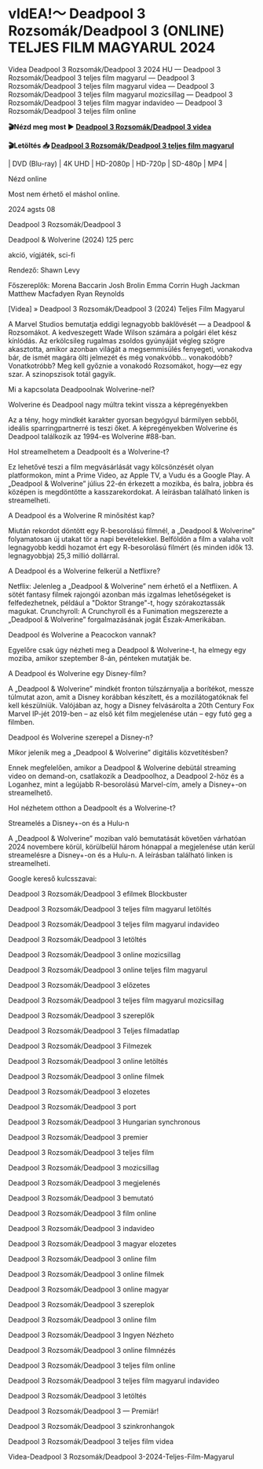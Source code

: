 # vIdEA!～ Deadpool 3 Rozsomák/Deadpool 3 (ONLINE) TELJES FILM MAGYARUL 2024


Videa Deadpool 3 Rozsomák/Deadpool 3 2024 HU — Deadpool 3 Rozsomák/Deadpool 3 teljes film magyarul — Deadpool 3 Rozsomák/Deadpool 3 teljes film magyarul videa — Deadpool 3 Rozsomák/Deadpool 3 teljes film magyarul mozicsillag — Deadpool 3 Rozsomák/Deadpool 3 teljes film magyar indavideo — Deadpool 3 Rozsomák/Deadpool 3 teljes film online

**🎬Nézd meg most ► [Deadpool 3 Rozsomák/Deadpool 3 videa](https://is.gd/Xd9CK1)**

**🎬Letöltés 📥 [Deadpool 3 Rozsomák/Deadpool 3 teljes film magyarul](https://is.gd/Xd9CK1)**


| DVD (Blu-ray) | 4K UHD | HD-2080p | HD-720p | SD-480p | MP4 |

Nézd online

Most nem érhető el máshol online.

2024 agsts 08

Deadpool 3 Rozsomák/Deadpool 3

Deadpool & Wolverine (2024) 125 perc

akció, vígjáték, sci-fi

Rendező: Shawn Levy

Főszereplők: Morena Baccarin Josh Brolin Emma Corrin Hugh Jackman Matthew Macfadyen Ryan Reynolds

[Videa] » Deadpool 3 Rozsomák/Deadpool 3 (2024) Teljes Film Magyarul

A Marvel Studios bemutatja eddigi legnagyobb baklövését — a Deadpool & Rozsomákot. A kedveszegett Wade Wilson számára a polgári élet kész kínlódás. Az erkölcsileg rugalmas zsoldos gyúnyáját végleg szögre akasztotta, amikor azonban világát a megsemmisülés fenyegeti, vonakodva bár, de ismét magára ölti jelmezét és még vonakvóbb... vonakodóbb? Vonatkotróbb? Meg kell győznie a vonakodó Rozsomákot, hogy—ez egy szar. A szinopszisok totál gagyik.

Mi a kapcsolata Deadpoolnak Wolverine-nel?

Wolverine és Deadpool nagy múltra tekint vissza a képregényekben

Az a tény, hogy mindkét karakter gyorsan begyógyul bármilyen sebből, ideális sparringpartnerré is teszi őket. A képregényekben Wolverine és Deadpool találkozik az 1994-es Wolverine #88-ban.

Hol streamelhetem a Deadpoolt és a Wolverine-t?

Ez lehetővé teszi a film megvásárlását vagy kölcsönzését olyan platformokon, mint a Prime Video, az Apple TV, a Vudu és a Google Play. A „Deadpool & Wolverine” július 22-én érkezett a mozikba, és balra, jobbra és középen is megdöntötte a kasszarekordokat. A leírásban található linken is streamelheti.

A Deadpool és a Wolverine R minősítést kap?

Miután rekordot döntött egy R-besorolású filmnél, a „Deadpool & Wolverine” folyamatosan új utakat tör a napi bevételekkel. Belföldön a film a valaha volt legnagyobb keddi hozamot ért egy R-besorolású filmért (és minden idők 13. legnagyobbja) 25,3 millió dollárral.

A Deadpool és a Wolverine felkerül a Netflixre?

Netflix: Jelenleg a „Deadpool & Wolverine” nem érhető el a Netflixen. A sötét fantasy filmek rajongói azonban más izgalmas lehetőségeket is felfedezhetnek, például a "Doktor Strange"-t, hogy szórakoztassák magukat. Crunchyroll: A Crunchyroll és a Funimation megszerezte a „Deadpool & Wolverine” forgalmazásának jogát Észak-Amerikában.

Deadpool és Wolverine a Peacockon vannak?

Egyelőre csak úgy nézheti meg a Deadpool & Wolverine-t, ha elmegy egy moziba, amikor szeptember 8-án, pénteken mutatják be.

A Deadpool és Wolverine egy Disney-film?

A „Deadpool & Wolverine” mindkét fronton túlszárnyalja a borítékot, messze túlmutat azon, amit a Disney korábban készített, és a mozilátogatóknak fel kell készülniük. Valójában az, hogy a Disney felvásárolta a 20th Century Fox Marvel IP-jét 2019-ben – az első két film megjelenése után – egy futó geg a filmben.

Deadpool és Wolverine szerepel a Disney-n?

Mikor jelenik meg a „Deadpool & Wolverine” digitális közvetítésben?

Ennek megfelelően, amikor a Deadpool & Wolverine debütál streaming video on demand-on, csatlakozik a Deadpoolhoz, a Deadpool 2-höz és a Loganhez, mint a legújabb R-besorolású Marvel-cím, amely a Disney+-on streamelhető.

Hol nézhetem otthon a Deadpoolt és a Wolverine-t?

Streamelés a Disney+-on és a Hulu-n

A „Deadpool & Wolverine” moziban való bemutatását követően várhatóan 2024 novembere körül, körülbelül három hónappal a megjelenése után kerül streamelésre a Disney+-on és a Hulu-n. A leírásban található linken is streamelheti.

Google kereső kulcsszavai:

Deadpool 3 Rozsomák/Deadpool 3 efilmek Blockbuster

Deadpool 3 Rozsomák/Deadpool 3 teljes film magyarul letöltés

Deadpool 3 Rozsomák/Deadpool 3 teljes film magyarul indavideo

Deadpool 3 Rozsomák/Deadpool 3 letöltés

Deadpool 3 Rozsomák/Deadpool 3 online mozicsillag

Deadpool 3 Rozsomák/Deadpool 3 online teljes film magyarul

Deadpool 3 Rozsomák/Deadpool 3 előzetes

Deadpool 3 Rozsomák/Deadpool 3 teljes film magyarul mozicsillag

Deadpool 3 Rozsomák/Deadpool 3 szereplők

Deadpool 3 Rozsomák/Deadpool 3 Teljes filmadatlap

Deadpool 3 Rozsomák/Deadpool 3 Filmezek

Deadpool 3 Rozsomák/Deadpool 3 online letöltés

Deadpool 3 Rozsomák/Deadpool 3 online filmek

Deadpool 3 Rozsomák/Deadpool 3 elozetes

Deadpool 3 Rozsomák/Deadpool 3 port

Deadpool 3 Rozsomák/Deadpool 3 Hungarian synchronous

Deadpool 3 Rozsomák/Deadpool 3 premier

Deadpool 3 Rozsomák/Deadpool 3 teljes film

Deadpool 3 Rozsomák/Deadpool 3 mozicsillag

Deadpool 3 Rozsomák/Deadpool 3 megjelenés

Deadpool 3 Rozsomák/Deadpool 3 bemutató

Deadpool 3 Rozsomák/Deadpool 3 film online

Deadpool 3 Rozsomák/Deadpool 3 indavideo

Deadpool 3 Rozsomák/Deadpool 3 magyar elozetes

Deadpool 3 Rozsomák/Deadpool 3 online film

Deadpool 3 Rozsomák/Deadpool 3 online filmek

Deadpool 3 Rozsomák/Deadpool 3 online magyar

Deadpool 3 Rozsomák/Deadpool 3 szereplok

Deadpool 3 Rozsomák/Deadpool 3 online film

Deadpool 3 Rozsomák/Deadpool 3 Ingyen Nézheto

Deadpool 3 Rozsomák/Deadpool 3 online filmnézés

Deadpool 3 Rozsomák/Deadpool 3 teljes film online

Deadpool 3 Rozsomák/Deadpool 3 teljes film magyarul indavideo

Deadpool 3 Rozsomák/Deadpool 3 letöltés

Deadpool 3 Rozsomák/Deadpool 3 — Premiär!

Deadpool 3 Rozsomák/Deadpool 3 szinkronhangok

Deadpool 3 Rozsomák/Deadpool 3 teljes film videa

Videa-Deadpool 3 Rozsomák/Deadpool 3-2024-Teljes-Film-Magyarul
